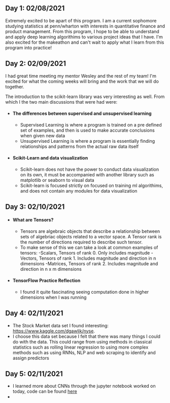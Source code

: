 ## Day 1: 02/08/2021

 Extremely excited to be apart of this program. I am a current sophomore studying statistics at penn/wharton with 
 interests in quantitative finance and product management. From this program, I hope to be able to understand and apply
 deep learning algorithims to various project ideas that I have. I'm also excited for the makeathon and can't wait to
 apply what I learn from this program into practice!
 
## Day 2: 02/09/2021
 
 I had great time meeting my mentor Wesley and the rest of my team! I'm excited for what the coming weeks will bring 
 and the work that we will do together. 
 
The introduction to the scikit-learn library was very interesting as well. From which I the two main 
discussions that were had were:
 - #### The differences between supervised and unsupervised learning
    - Supervised Learning is where a program is trained on a pre defined set of examples, and
    then is used to make accurate conclusions when given new data
    - Unsupervised Learning is where a program is essentially finding relationships and patterns
    from the actual raw data itself  
 - #### Scikit-Learn and data visualization
    - Scikit-learn does not have the power to conduct data visualization on its own, it must be 
    accompanied with another library such as matplotlib or seaborn to visual data 
    - Scikit-learn is focused strictly on focused on training ml algorithims, and does not contain
    any modules for data visualization 
 
## Day 3: 02/10/2021 
 
 - #### What are Tensors?
    - Tensors are algebraic objects that describe a relationship between sets of
    algebriac objects related to a vector space. A Tensor rank is the number of 
    directions required to describe such tensor.
    - To make sense of this we can take a look at common examples of tensors:
        -Scalars, Tensors of rank 0. Only includes magnitude 
        -Vectors, Tensors of rank 1. Includes magnitude and direction in n dimensions
        -Matrices, Tensors of rank 2. Includes magnitude and direction in n x m dimensions
        
 - #### TensorFlow Practice Reflection
    - I found it quite fascinating seeing computation done in higher dimensions when I was running
    
## Day 4: 02/11/2021 

  - The Stock Market data set I found interesting: https://www.kaggle.com/dgawlik/nyse. 
  - I choose this data set because I felt that there was many things I could do with the data. 
  This could range from using methods in classical statistics such as rolling linear regression to using 
  more complex methods such as using RNNs, NLP and web scraping to identify and assign predictors 
  

## Day 5: 02/11/2021 
   
   - I learned more about CNNs through the jupyter notebook worked on today, code can be found [here][1] 
   - [1]: https://github.com/gtesfaye1/SureStart-ML-Program/tree/master/Week%201/Sarcasm%20Model%20Code
